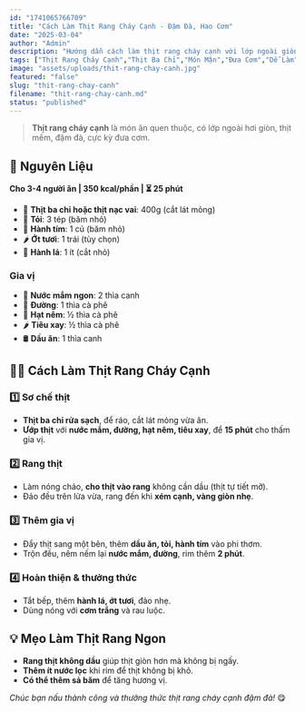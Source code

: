 ```yaml
---
id: "1741065766709"
title: "Cách Làm Thịt Rang Cháy Cạnh - Đậm Đà, Hao Cơm"
date: "2025-03-04"
author: "Admin"
description: "Hướng dẫn cách làm thịt rang cháy cạnh với lớp ngoài giòn nhẹ, bên trong mềm, thấm đẫm nước mắm đậm đà."
tags: ["Thịt Rang Cháy Cạnh","Thịt Ba Chỉ","Món Mặn","Đưa Cơm","Dễ Làm"]
image: "assets/uploads/thit-rang-chay-canh.jpg"
featured: "false"
slug: "thit-rang-chay-canh"
filename: "thit-rang-chay-canh.md"
status: "published"
---
```

> **Thịt rang cháy cạnh** là món ăn quen thuộc, có lớp ngoài hơi giòn, thịt mềm, đậm đà, cực kỳ đưa cơm.

## 🛒 **Nguyên Liệu**  
**Cho 3-4 người ăn | 350 kcal/phần | ⏳ 25 phút**  

- 🥩 **Thịt ba chỉ hoặc thịt nạc vai**: 400g (cắt lát mỏng)  
- 🧄 **Tỏi**: 3 tép (băm nhỏ)  
- 🧅 **Hành tím**: 1 củ (băm nhỏ)  
- 🌶️ **Ớt tươi**: 1 trái (tùy chọn)  
- 🌿 **Hành lá**: 1 ít (cắt nhỏ)  

### **Gia vị**  
- 🥄 **Nước mắm ngon**: 2 thìa canh  
- 🍯 **Đường**: 1 thìa cà phê  
- 🥢 **Hạt nêm**: ½ thìa cà phê  
- 🌶️ **Tiêu xay**: ½ thìa cà phê  
- 🛢️ **Dầu ăn**: 1 thìa canh  

## 👩‍🍳 **Cách Làm Thịt Rang Cháy Cạnh**  

### 1️⃣ **Sơ chế thịt**  
- **Thịt ba chỉ rửa sạch**, để ráo, cắt lát mỏng vừa ăn.  
- **Ướp thịt** với **nước mắm, đường, hạt nêm, tiêu xay**, để **15 phút** cho thấm gia vị.  

### 2️⃣ **Rang thịt**  
- Làm nóng chảo, **cho thịt vào rang** không cần dầu (thịt tự tiết mỡ).  
- Đảo đều trên lửa vừa, rang đến khi **xém cạnh, vàng giòn nhẹ**.  

### 3️⃣ **Thêm gia vị**  
- Đẩy thịt sang một bên, thêm **dầu ăn, tỏi, hành tím** vào phi thơm.  
- Trộn đều, nêm nếm lại **nước mắm, đường**, rim thêm **2 phút**.  

### 4️⃣ **Hoàn thiện & thưởng thức**  
- Tắt bếp, thêm **hành lá, ớt tươi**, đảo nhẹ.  
- Dùng nóng với **cơm trắng** và rau luộc.  

## 💡 **Mẹo Làm Thịt Rang Ngon**  
- **Rang thịt không dầu** giúp thịt giòn hơn mà không bị ngấy.  
- **Thêm ít nước lọc** khi rim để thịt không bị khô.  
- **Có thể thêm sả băm** để tăng hương vị.  

*Chúc bạn nấu thành công và thưởng thức thịt rang cháy cạnh đậm đà!* 😋